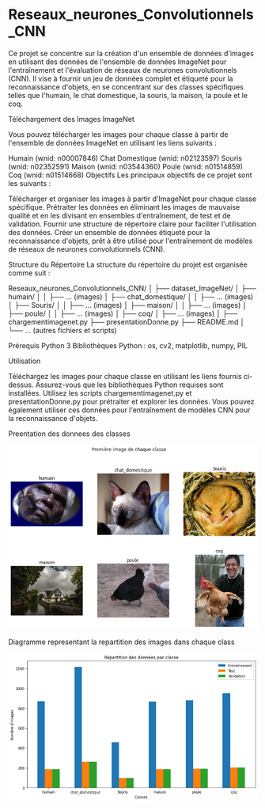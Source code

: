 # Reseaux_neurones_Convolutionnels_CNN

Ce projet se concentre sur la création d'un ensemble de données d'images en utilisant des données de l'ensemble de données ImageNet pour l'entraînement et l'évaluation de réseaux de neurones convolutionnels (CNN). Il vise à fournir un jeu de données complet et étiqueté pour la reconnaissance d'objets, en se concentrant sur des classes spécifiques telles que l'humain, le chat domestique, la souris, la maison, la poule et le coq.

Téléchargement des Images ImageNet

Vous pouvez télécharger les images pour chaque classe à partir de l'ensemble de données ImageNet en utilisant les liens suivants :

Humain (wnid: n00007846)
Chat Domestique (wnid: n02123597)
Souris (wnid: n02352591)
Maison (wnid: n03544360)
Poule (wnid: n01514859)
Coq (wnid: n01514668)
Objectifs
Les principaux objectifs de ce projet sont les suivants :

Télécharger et organiser les images à partir d'ImageNet pour chaque classe spécifique.
Prétraiter les données en éliminant les images de mauvaise qualité et en les divisant en ensembles d'entraînement, de test et de validation.
Fournir une structure de répertoire claire pour faciliter l'utilisation des données.
Créer un ensemble de données étiqueté pour la reconnaissance d'objets, prêt à être utilisé pour l'entraînement de modèles de réseaux de neurones convolutionnels (CNN).

Structure du Répertoire
La structure du répertoire du projet est organisée comme suit :

Reseaux_neurones_Convolutionnels_CNN/
│
├── dataset_ImageNet/
│   ├── humain/
│   │   ├── ... (images)
│   ├── chat_domestique/
│   │   ├── ... (images)
│   ├── Souris/
│   │   ├── ... (images)
│   ├── maison/
│   │   ├── ... (images)
│   ├── poule/
│   │   ├── ... (images)
│   ├── coq/
│       ├── ... (images)
│
├── chargementimagenet.py
├── presentationDonne.py
├── README.md
│
└── ... (autres fichiers et scripts)

Prérequis
Python 3
Bibliothèques Python : os, cv2, matplotlib, numpy, PIL

Utilisation

Téléchargez les images pour chaque classe en utilisant les liens fournis ci-dessus.
Assurez-vous que les bibliothèques Python requises sont installées.
Utilisez les scripts chargementimagenet.py et presentationDonne.py pour prétraiter et explorer les données.
Vous pouvez également utiliser ces données pour l'entraînement de modèles CNN pour la reconnaissance d'objets.

Preentation des donnees des classes

![Premiere Image de chaque classe](plot/premiereImaagedeChaqueClasse.png)

Diagramme representant la repartition des images dans chaque class

![Representation des donnee](plot/presentationDesClasse.png)
